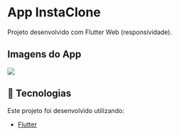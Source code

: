 # App InstaClone
Projeto desenvolvido com Flutter Web (responsividade).

## Imagens do App

![](https://github.com/dev-vinicius/flutter_web_insta_clone/blob/main/demo.gif)

## :rocket: Tecnologias

Este projeto foi desenvolvido utilizando:
- [Flutter](https://flutter.dev/)